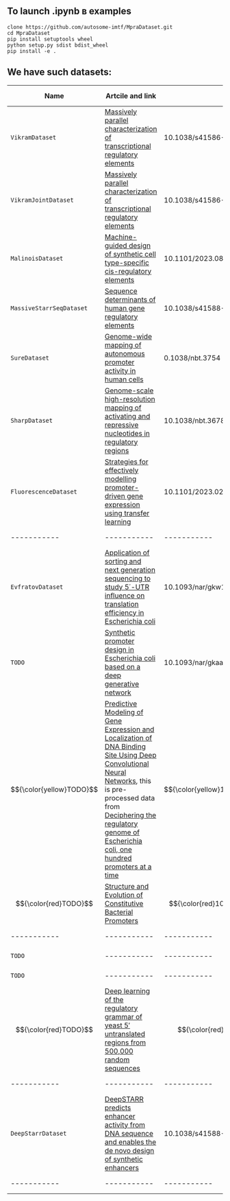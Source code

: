 ## To launch .ipynb в examples 

    clone https://github.com/autosome-imtf/MpraDataset.git
    cd MpraDataset
    pip install setuptools wheel
    python setup.py sdist bdist_wheel
    pip install -e .

## We have such datasets:

| Name | Artcile and link | DOI | Cell context | Cell types |
| ----------- | ----------- | ----------- | ----------- | -----------|
| `VikramDataset` | [Massively parallel characterization of transcriptional regulatory elements](https://www.nature.com/articles/s41586-024-08430-9) | 10.1038/s41586-024-08430-9 | Human | HepG2, K562, WTC11 |
| `VikramJointDataset` | [Massively parallel characterization of transcriptional regulatory elements](https://www.nature.com/articles/s41586-024-08430-9) | 10.1038/s41586-024-08430-9 | Human | HepG2, K562, WTC11 |
| `MalinoisDataset` | [Machine-guided design of synthetic cell type-specific cis-regulatory elements](https://pmc.ncbi.nlm.nih.gov/articles/PMC10441439/) | 10.1101/2023.08.08.552077 | Human | HepG2, K562, SK-N-SH |
| `MassiveStarrSeqDataset` | [Sequence determinants of human gene regulatory elements](https://www.nature.com/articles/s41588-021-01009-4#citeas) | 10.1038/s41588-021-01009-4 | Human | HepG2, GP5D, RPE1 |
| `SureDataset` | [Genome-wide mapping of autonomous promoter activity in human cells](https://pubmed.ncbi.nlm.nih.gov/28024146/) | 0.1038/nbt.3754 | Human | HepG2, K562 |
| `SharpDataset` | [Genome-scale high-resolution mapping of activating and repressive nucleotides in regulatory regions](https://pmc.ncbi.nlm.nih.gov/articles/PMC5125825/) | 10.1038/nbt.3678 | Human | HepG2, K562 |
| `FluorescenceDataset` | [Strategies for effectively modelling promoter-driven gene expression using transfer learning](https://pmc.ncbi.nlm.nih.gov/articles/PMC10002662/) | 10.1101/2023.02.24.529941| Human | JURKAT, K562, THP1 |
| ----------- | ----------- | ----------- | ----------- | ----------- |
| `EvfratovDataset` | [Application of sorting and next generation sequencing to study 5΄-UTR influence on translation efficiency in Escherichia coli](https://academic.oup.com/nar/article/45/6/3487/2605795) | 10.1093/nar/gkw1141 | Bacteria | ----------- |
| `TODO` | [Synthetic promoter design in Escherichia coli based on a deep generative network](https://academic.oup.com/nar/article/48/12/6403/5837049) | 10.1093/nar/gkaa325 | Bacteria | ----------- |
|$${\color{yellow}TODO}$$ | [Predictive Modeling of Gene Expression and Localization of DNA Binding Site Using Deep Convolutional Neural Networks](https://www.biorxiv.org/content/10.1101/2024.12.17.629042v1.abstract), this is pre-processed data from [Deciphering the regulatory genome of Escherichia coli, one hundred promoters at a time](https://elifesciences.org/articles/55308) | $${\color{yellow}10.1101/2024.12.17.629042}$$ | $${\color{yellow}Bacteria}$$ | ----------- |
| $${\color{red}TODO}$$ | [Structure and Evolution of Constitutive Bacterial Promoters](https://www.biorxiv.org/content/10.1101/2020.05.19.104232v1) | $${\color{red}10.1101/2020.05.19.104232}$$ | $${\color{red}Bacteria}$$ | ----------- |
| ----------- | ----------- | ----------- | ----------- | ----------- |
| `TODO` | ----------- | ----------- | Yeast | ----------- |
| `TODO` | ----------- | ----------- | Yeast | ----------- |
| $${\color{red}TODO}$$ | [Deep learning of the regulatory grammar of yeast 5′ untranslated regions from 500,000 random sequences](https://genome.cshlp.org/content/27/12/2015) | $${\color{red}10.1101/gr.224964.117}$$ | $${\color{red}Yeast}$$ | ----------- |
| ----------- | ----------- | ----------- | ----------- | ----------- |
| `DeepStarrDataset` | [DeepSTARR predicts enhancer activity from DNA sequence and enables the de novo design of synthetic enhancers](https://www.nature.com/articles/s41588-022-01048-5) | 10.1038/s41588-022-01048-5 | Drosophila | ----------- |
| ----------- | ----------- | ----------- | ----------- | ----------- |



